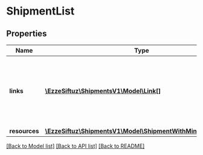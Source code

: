 # ShipmentList

## Properties
Name | Type | Description | Notes
------------ | ------------- | ------------- | -------------
**links** | [**\EzzeSiftuz\ShipmentsV1\Model\Link[]**](Link.md) | Contains one single link, which can be used as pointer for Cursor-based pagination. | [optional] 
**resources** | [**\EzzeSiftuz\ShipmentsV1\Model\ShipmentWithMinimumDetails[]**](ShipmentWithMinimumDetails.md) |  | [optional] 

[[Back to Model list]](../../README.md#documentation-for-models) [[Back to API list]](../../README.md#documentation-for-api-endpoints) [[Back to README]](../../README.md)

